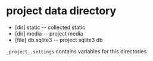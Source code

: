 # project data directory #

 - [dir] static -- collected static
 - [dir] media -- project media
 - [file] db.sqlite3 -- project sqlite3 db

`_project_.settings` contains variables for this directories
